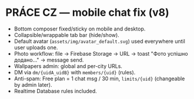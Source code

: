 # PRÁCE CZ — mobile chat fix (v8)

- Bottom composer fixed/sticky on mobile and desktop.
- Collapsible/wrappable tab bar (hide/show).
- Default avatar (`assets/img/avatar_default.svg`) used everywhere until user uploads one.
- Photo workflow: file -> Firebase Storage -> URL -> toast "Фото успішно додано…" -> message send.
- Wallpapers admin: global and per-city URLs.
- DM via `dm/{uidA_uidB}` with `members/{uid}` (rules).
- Anti-spam: Free plan = 1 chat msg / 30 min, `limits/{uid}` (changeable by admin later).
- Realtime Database rules included.
